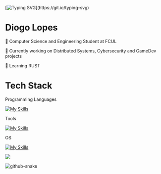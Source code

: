 [![Typing SVG](https://readme-typing-svg.herokuapp.com?font=Inter&size=35&duration=3000&pause=1000&color=007EC6&vCenter=true&width=435&lines=Hello+There!+👋;Welcome+to+my+github!)](https://git.io/typing-svg)
# Diogo Lopes

📖 Computer Science and Engineering Student at FCUL <br>

🔭 Currently working on Distributed Systems, Cybersecurity and GameDev projects <br>

🌱 Learning RUST

# Tech Stack

Programming Languages <br>

[![My Skills](https://skillicons.dev/icons?i=c,java,rust,python,mysql,js,html,css,haskell)](https://skillicons.dev) <br>

Tools <br>

[![My Skills](https://skillicons.dev/icons?i=vscode,idea,pycharm,unity,godot,blender,eclipse,git,github,md)](https://skillicons.dev) <br>

OS <br>

[![My Skills](https://skillicons.dev/icons?i=linux,windows)](https://skillicons.dev) <br>

![](https://komarev.com/ghpvc/?username=DDoxZ&style=for-the-badge&color=blue&abbreviated=true)

<picture>
  <source media="(prefers-color-scheme: dark)" srcset="https://raw.githubusercontent.com/DDoxZ/DDoxZ/output/github-snake-dark.svg" />
  <source media="(prefers-color-scheme: light)" srcset="https://raw.githubusercontent.com/DDoxZ/DDoxZ/output/github-snake.svg" />
  <img alt="github-snake" src="https://raw.githubusercontent.com/tobiasmeyhoefer/tobiasmeyhoefer/output/github-snake.svg" />
</picture>
